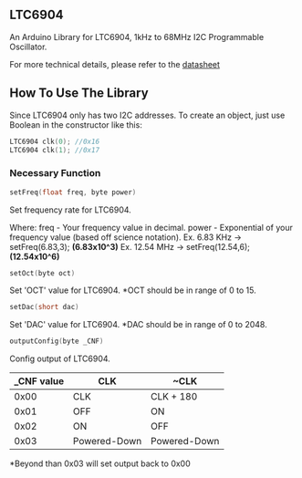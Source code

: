 ## LTC6904
An Arduino Library for LTC6904, 1kHz to 68MHz I2C Programmable Oscillator.

For more technical details, please refer to the [datasheet](https://www.analog.com/media/en/technical-documentation/data-sheets/69034fe.pdf)

## How To Use The Library
Since LTC6904 only has two I2C addresses. To create an object, just use Boolean in the constructor like this:
```C
LTC6904 clk(0); //0x16
LTC6904 clk(1); //0x17
```

### Necessary Function
```C
setFreq(float freq, byte power)
```
Set frequency rate for LTC6904.

Where:
freq - Your frequency value in decimal.
power - Exponential of your frequency value (based off science notation).
Ex. 6.83 KHz -> setFreq(6.83,3); **(6.83x10^3)**
Ex. 12.54 MHz -> setFreq(12.54,6); **(12.54x10^6)**

```C
setOct(byte oct)
```
Set 'OCT' value for LTC6904.
*OCT should be in range of 0 to 15.

```C
setDac(short dac)
```
Set 'DAC' value for LTC6904.
*DAC should be in range of 0 to 2048.

```C
outputConfig(byte _CNF)
```
Config output of LTC6904.

| _CNF value  | CLK | ~CLK|
| ------------- | ------------- | ------------- |
| 0x00  | CLK  | CLK + 180 |
| 0x01  | OFF  | ON |
| 0x02  | ON   | OFF |
| 0x03  | Powered-Down | Powered-Down |

*Beyond than 0x03 will set output back to 0x00